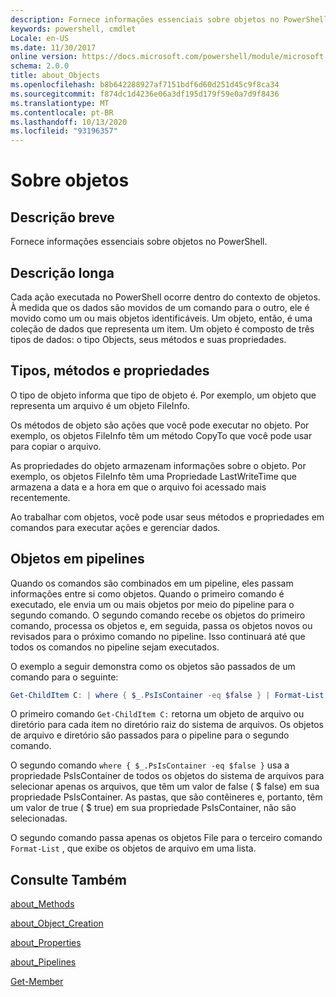 ```yaml
---
description: Fornece informações essenciais sobre objetos no PowerShell.
keywords: powershell, cmdlet
Locale: en-US
ms.date: 11/30/2017
online version: https://docs.microsoft.com/powershell/module/microsoft.powershell.core/about/about_objects?view=powershell-7.1&WT.mc_id=ps-gethelp
schema: 2.0.0
title: about_Objects
ms.openlocfilehash: b8b642288927af7151bdf6d60d251d45c9f8ca34
ms.sourcegitcommit: f874dc1d4236e06a3df195d179f59e0a7d9f8436
ms.translationtype: MT
ms.contentlocale: pt-BR
ms.lasthandoff: 10/13/2020
ms.locfileid: "93196357"
---
```

# <a name="about-objects"></a>Sobre objetos

## <a name="short-description"></a>Descrição breve
Fornece informações essenciais sobre objetos no PowerShell.

## <a name="long-description"></a>Descrição longa

Cada ação executada no PowerShell ocorre dentro do contexto de objetos. À medida que os dados são movidos de um comando para o outro, ele é movido como um ou mais objetos identificáveis. Um objeto, então, é uma coleção de dados que representa um item. Um objeto é composto de três tipos de dados: o tipo Objects, seus métodos e suas propriedades.

## <a name="types-methods-and-properties"></a>Tipos, métodos e propriedades

O tipo de objeto informa que tipo de objeto é. Por exemplo, um objeto que representa um arquivo é um objeto FileInfo.

Os métodos de objeto são ações que você pode executar no objeto.
Por exemplo, os objetos FileInfo têm um método CopyTo que você pode usar para copiar o arquivo.

As propriedades do objeto armazenam informações sobre o objeto. Por exemplo, os objetos FileInfo têm uma Propriedade LastWriteTime que armazena a data e a hora em que o arquivo foi acessado mais recentemente.

Ao trabalhar com objetos, você pode usar seus métodos e propriedades em comandos para executar ações e gerenciar dados.

## <a name="objects-in-pipelines"></a>Objetos em pipelines

Quando os comandos são combinados em um pipeline, eles passam informações entre si como objetos. Quando o primeiro comando é executado, ele envia um ou mais objetos por meio do pipeline para o segundo comando. O segundo comando recebe os objetos do primeiro comando, processa os objetos e, em seguida, passa os objetos novos ou revisados para o próximo comando no pipeline.
Isso continuará até que todos os comandos no pipeline sejam executados.

O exemplo a seguir demonstra como os objetos são passados de um comando para o seguinte:

```powershell
Get-ChildItem C: | where { $_.PsIsContainer -eq $false } | Format-List
```

O primeiro comando `Get-ChildItem C:` retorna um objeto de arquivo ou diretório para cada item no diretório raiz do sistema de arquivos. Os objetos de arquivo e diretório são passados para o pipeline para o segundo comando.

O segundo comando `where { $_.PsIsContainer -eq $false }` usa a propriedade PsIsContainer de todos os objetos do sistema de arquivos para selecionar apenas os arquivos, que têm um valor de false ( \$ false) em sua propriedade PsIsContainer. As pastas, que são contêineres e, portanto, têm um valor de true ( \$ true) em sua propriedade PsIsContainer, não são selecionadas.

O segundo comando passa apenas os objetos File para o terceiro comando `Format-List` , que exibe os objetos de arquivo em uma lista.

## <a name="see-also"></a>Consulte Também

[about_Methods](about_Methods.md)

[about_Object_Creation](about_Object_Creation.md)

[about_Properties](about_Properties.md)

[about_Pipelines](about_Pipelines.md)

[Get-Member](xref:Microsoft.PowerShell.Utility.Get-Member)

